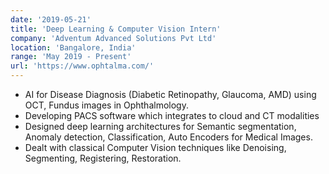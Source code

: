 ```yaml
---
date: '2019-05-21'
title: 'Deep Learning & Computer Vision Intern'
company: 'Adventum Advanced Solutions Pvt Ltd'
location: 'Bangalore, India'
range: 'May 2019 - Present'
url: 'https://www.ophtalma.com/'
---
```


- AI for Disease Diagnosis (Diabetic Retinopathy, Glaucoma, AMD) using OCT, Fundus images in
Ophthalmology.     
- Developing PACS software which integrates to cloud and CT modalities
- Designed deep learning architectures for Semantic segmentation, Anomaly detection, Classification,
Auto Encoders for Medical Images.
- Dealt with classical Computer Vision techniques like Denoising, Segmenting, Registering, Restoration.

